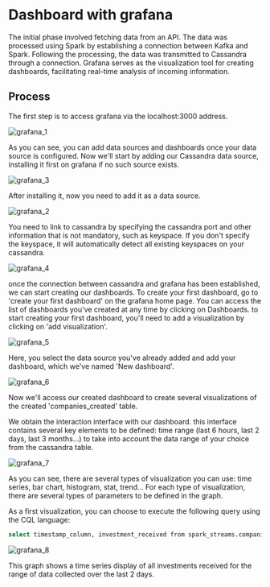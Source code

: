 # Dashboard with grafana

The initial phase involved fetching data from an API. The data was processed using Spark by establishing a connection between Kafka and Spark. Following the processing, the data was transmitted to Cassandra through a connection. Grafana serves as the visualization tool for creating dashboards, facilitating real-time analysis of incoming information.

## Process
The first step is to access grafana via the localhost:3000 address.

![grafana_1](https://github.com/Laguilbee/Real-Time-DataPipeline-BigData/assets/48654943/e22c74b0-b21c-4243-b431-1da7f5fca020)

As you can see, you can add data sources and dashboards once your data source is configured. Now we'll start by adding our Cassandra data source, installing it first on grafana if no such source exists. 

![grafana_3](https://github.com/Laguilbee/Real-Time-DataPipeline-BigData/assets/48654943/75e94938-5bb0-4b14-a6d0-99322f38ea75)

After installing it, now you need to add it as a data source.

![grafana_2](https://github.com/Laguilbee/Real-Time-DataPipeline-BigData/assets/48654943/cf0ce1ac-1edd-43f1-844e-fbe641666527)

You need to link to cassandra by specifying the cassandra port and other information that is not mandatory, such as keyspace. If you don't specify the keyspace, it will automatically detect all existing keyspaces on your cassandra. 

![grafana_4](https://github.com/Laguilbee/Real-Time-DataPipeline-BigData/assets/48654943/ff5c8e7f-78d7-4410-9fdb-78dc7d5e563a)

once the connection between cassandra and grafana has been established, we can start creating our dashboards. To create your first dashboard, go to 'create your first dashboard' on the grafana home page. You can access the list of dashboards you've created at any time by clicking on Dashboards. 
to start creating your first dashboard, you'll need to add a visualization by clicking on 'add visualization'. 

![grafana_5](https://github.com/Laguilbee/Real-Time-DataPipeline-BigData/assets/48654943/a84df548-6ed5-4fe6-ad8f-62dc6acf1584)

Here, you select the data source you've already added and add your dashboard, which we've named 'New dashboard'. 

![grafana_6](https://github.com/Laguilbee/Real-Time-DataPipeline-BigData/assets/48654943/4c8e7345-d2ae-470e-8226-eebab0f8639e)

Now we'll access our created dashboard to create several visualizations of the created 'companies_created' table. 

We obtain the interaction interface with our dashboard. this interface contains several key elements to be defined: time range (last 6 hours, last 2 days, last 3 months...) to take into account the data range of your choice from the cassandra table.


![grafana_7](https://github.com/Laguilbee/Real-Time-DataPipeline-BigData/assets/48654943/69646c91-0615-4cc1-9805-813e6d0a1c4b)

As you can see, there are several types of visualization you can use: time series, bar chart, histogram, stat, trend... For each type of visualization, there are several types of parameters to be defined in the graph. 

As a first visualization, you can choose to execute the following query using the CQL language:

```bash
select timestamp_column, investment_received from spark_streams.companies_created;
```

![grafana_8](https://github.com/Laguilbee/Real-Time-DataPipeline-BigData/assets/48654943/30c71f6b-0514-4126-9e49-db4384fc4e62)

This graph shows a time series display of all investments received for the range of data collected over the last 2 days. 
